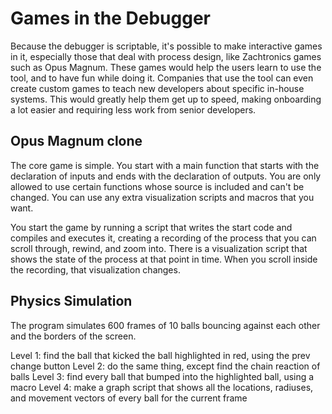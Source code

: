 # Games in the Debugger

Because the debugger is scriptable, it's possible to make interactive games in it, especially those that deal with process design, like Zachtronics games such as Opus Magnum. These games would help the users learn to use the tool, and to have fun while doing it. Companies that use the tool can even create custom games to teach new developers about specific in-house systems. This would greatly help them get up to speed, making onboarding a lot easier and requiring less work from senior developers.

## Opus Magnum clone

The core game is simple. You start with a main function that starts with the declaration of inputs and ends with the declaration of outputs. You are only allowed to use certain functions whose source is included and can't be changed. You can use any extra visualization scripts and macros that you want.

You start the game by running a script that writes the start code and compiles and executes it, creating a recording of the process that you can scroll through, rewind, and zoom into. There is a visualization script that shows the state of the process at that point in time. When you scroll inside the recording, that visualization changes.

## Physics Simulation

The program simulates 600 frames of 10 balls bouncing against each other and the borders of the screen. 

Level 1: find the ball that kicked the ball highlighted in red, using the prev change button
Level 2: do the same thing, except find the chain reaction of balls
Level 3: find every ball that bumped into the highlighted ball, using a macro
Level 4: make a graph script that shows all the locations, radiuses, and movement vectors of every ball for the current frame